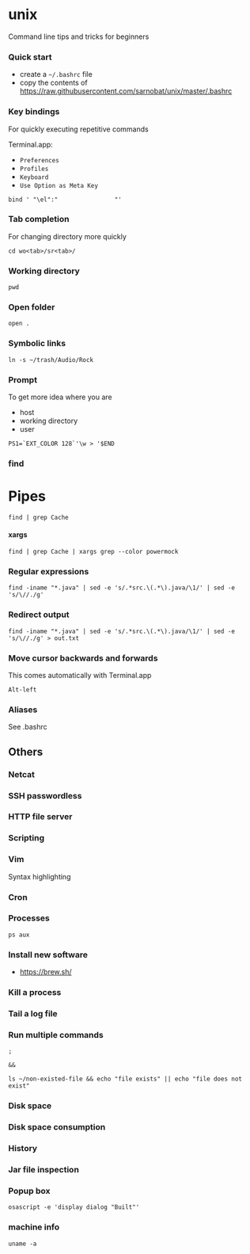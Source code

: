 # unix
Command line tips and tricks for beginners

### Quick start

* create a `~/.bashrc` file 
* copy the contents of https://raw.githubusercontent.com/sarnobat/unix/master/.bashrc


### Key bindings

For quickly executing repetitive commands

Terminal.app:
* `Preferences`
* `Profiles`
* `Keyboard`
* `Use Option as Meta Key`

```
bind ' "\el":"                "'
```

### Tab completion

For changing directory more quickly

```
cd wo<tab>/sr<tab>/
```


### Working directory

```
pwd
```

### Open folder

```
open .
```

### Symbolic links

```
ln -s ~/trash/Audio/Rock
```


### Prompt

To get more idea where you are
* host
* working directory
* user

```
PS1=`EXT_COLOR 128`'\w > '$END
```

### find

# Pipes
```
find | grep Cache
```

#### xargs

```
find | grep Cache | xargs grep --color powermock
```
### Regular expressions

```
find -iname "*.java" | sed -e 's/.*src.\(.*\).java/\1/' | sed -e 's/\//./g'
```

### Redirect output

```
find -iname "*.java" | sed -e 's/.*src.\(.*\).java/\1/' | sed -e 's/\//./g' > out.txt
```

### Move cursor backwards and forwards

This comes automatically with Terminal.app

```
Alt-left
```

### Aliases

See .bashrc

## Others

### Netcat

### SSH passwordless

### HTTP file server

### Scripting

### Vim

Syntax highlighting

### Cron

### Processes

```
ps aux
```

### Install new software

* https://brew.sh/

### Kill a process

### Tail a log file

### Run multiple commands

```
;
```
```
&&
```
```
ls ~/non-existed-file && echo "file exists" || echo "file does not exist"
```

### Disk space

### Disk space consumption

### History

### Jar file inspection

### Popup box

```
osascript -e 'display dialog "Built"'
```

### machine info

```
uname -a
```
